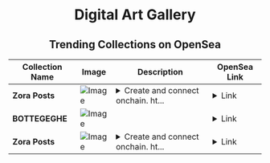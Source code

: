 <div align="center">

# Digital Art Gallery

## Trending Collections on OpenSea

| Collection Name                       | Image                                                                                     | Description                       | OpenSea Link                                                                                          |
|---------------------------------------|-------------------------------------------------------------------------------------------|-----------------------------------|--------------------------------------------------------------------------------------------------------|
| **Zora Posts** | ![Image](https://i.seadn.io/s/raw/files/de592ae01b7e963f17508ebf95b8f953.jpg?w=500&auto=format?w=200&auto=format) | <details><summary>Create and connect onchain. ht...</summary>Create and connect onchain. https://zora.co</details> | <details><summary>Link</summary>[Zora Posts](https://opensea.io/collection/zora-posts-8142)</details> |
| **BOTTEGEGHE** | ![Image](https://i.seadn.io/s/raw/files/837ef0145a3de7761efab678846744a0.jpg?w=500&auto=format?w=200&auto=format) |  | <details><summary>Link</summary>[BOTTEGEGHE](https://opensea.io/collection/bottegeghe)</details> |
| **Zora Posts** | ![Image](https://i.seadn.io/s/raw/files/132220c86ab85dd58938b6b75d6d26b6.jpg?w=500&auto=format?w=200&auto=format) | <details><summary>Create and connect onchain. ht...</summary>Create and connect onchain. https://zora.co</details> | <details><summary>Link</summary>[Zora Posts](https://opensea.io/collection/zora-posts-8141)</details> |

</div>